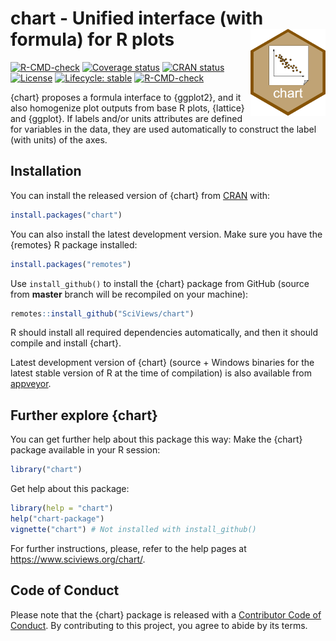 # chart - Unified interface (with formula) for R plots <a href='https://www.sciviews.org/chart'><img src="man/figures/logo.png" align="right" height="139"/></a>

<!-- badges: start -->

[![R-CMD-check](https://github.com/SciViews/chart/actions/workflows/R-CMD-check.yaml/badge.svg)](https://github.com/SciViews/chart/actions/workflows/R-CMD-check.yaml) [![Coverage status](https://img.shields.io/codecov/c/github/SciViews/chart/master.svg)](https://codecov.io/github/SciViews/chart?branch=master) [![CRAN status](https://www.r-pkg.org/badges/version/chart)](https://cran.r-project.org/package=chart) [![License](https://img.shields.io/badge/license-GPL-blue.svg)](https://www.gnu.org/licenses/gpl-2.0.html) [![Lifecycle: stable](https://img.shields.io/badge/lifecycle-stable-brightgreen.svg)](https://www.tidyverse.org/lifecycle/#stable) [![R-CMD-check](https://github.com/SciViews/chart/workflows/R-CMD-check/badge.svg)](https://github.com/SciViews/chart/actions)

<!-- badges: end -->

{chart} proposes a formula interface to {ggplot2}, and it also homogenize plot outputs from base R plots, {lattice} and {ggplot}. If labels and/or units attributes are defined for variables in the data, they are used automatically to construct the label (with units) of the axes.

## Installation

You can install the released version of {chart} from [CRAN](https://CRAN.R-project.org) with:

``` r
install.packages("chart")
```

You can also install the latest development version. Make sure you have the {remotes} R package installed:

``` r
install.packages("remotes")
```

Use `install_github()` to install the {chart} package from GitHub (source from **master** branch will be recompiled on your machine):

``` r
remotes::install_github("SciViews/chart")
```

R should install all required dependencies automatically, and then it should compile and install {chart}.

Latest development version of {chart} (source + Windows binaries for the latest stable version of R at the time of compilation) is also available from [appveyor](https://ci.appveyor.com/project/phgrosjean/chart/build/artifacts).

## Further explore {chart}

You can get further help about this package this way: Make the {chart} package available in your R session:

``` r
library("chart")
```

Get help about this package:

``` r
library(help = "chart")
help("chart-package")
vignette("chart") # Not installed with install_github()
```

For further instructions, please, refer to the help pages at <https://www.sciviews.org/chart/>.

## Code of Conduct

Please note that the {chart} package is released with a [Contributor Code of Conduct](https://contributor-covenant.org/version/2/0/CODE_OF_CONDUCT.html). By contributing to this project, you agree to abide by its terms.
